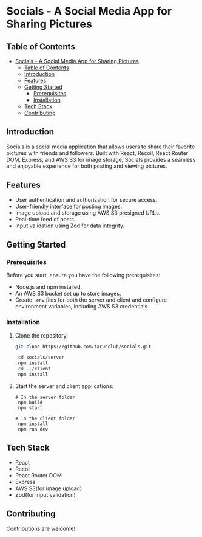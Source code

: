 # Socials - A Social Media App for Sharing Pictures

## Table of Contents

- [Socials - A Social Media App for Sharing Pictures](#socials---a-social-media-app-for-sharing-pictures)
  - [Table of Contents](#table-of-contents)
  - [Introduction](#introduction)
  - [Features](#features)
  - [Getting Started](#getting-started)
    - [Prerequisites](#prerequisites)
    - [Installation](#installation)
  - [Tech Stack](#tech-stack)
  - [Contributing](#contributing)

## Introduction

Socials is a social media application that allows users to share their favorite pictures with friends and followers. Built with React, Recoil, React Router DOM, Express, and AWS S3 for image storage, Socials provides a seamless and enjoyable experience for both posting and viewing pictures.

## Features

- User authentication and authorization for secure access.
- User-friendly interface for posting images.
- Image upload and storage using AWS S3 presigned URLs.
- Real-time feed of posts
- Input validation using Zod for data integrity.

## Getting Started

### Prerequisites

Before you start, ensure you have the following prerequisites:

- Node.js and npm installed.
- An AWS S3 bucket set up to store images.
- Create `.env` files for both the server and client and configure environment variables, including AWS S3 credentials.

### Installation

1. Clone the repository:

   ```bash
   git clone https://github.com/tarunclub/socials.git

    cd socials/server
    npm install
    cd ../client
    npm install
   ```

2. Start the server and client applications:

   ```
   # In the server folder
    npm build
    npm start

   # In the client folder
    npm install
    npm run dev
   ```

## Tech Stack

- React
- Recoil
- React Router DOM
- Express
- AWS S3(for image upload)
- Zod(for input validation)

## Contributing

Contributions are welcome!
